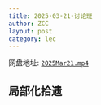 ```yaml
---
title: 2025-03-21-讨论班
author: ZCC
layout: post
category: lec
---
```


网盘地址: [`2025Mar21.mp4`](https://pan.sjtu.edu.cn/web/share/4dd80848440b2f3eb59fe77a4b877410)

## 局部化拾遗
